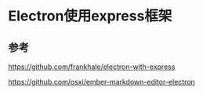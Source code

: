 # Electron使用express框架


## 参考

https://github.com/frankhale/electron-with-express

https://github.com/osxi/ember-markdown-editor-electron
